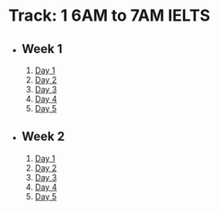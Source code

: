 # Track: 1 6AM to 7AM IELTS

- ## Week 1

   1. [Day 1](https://www.facebook.com/iCodeguru/videos/1552180998977828)
   2. [Day 2](https://www.facebook.com/iCodeguru/videos/1498265397440046)
   3. [Day 3](https://www.facebook.com/iCodeguru/videos/1129745338323772)
   4. [Day 4](https://www.facebook.com/iCodeguru/videos/1164553544873334)
   5. [Day 5](https://www.facebook.com/iCodeguru/videos/810749914363881)

- ## Week 2

   1. [Day 1](https://www.facebook.com/iCodeguru/videos/8024067470985829)
   2. [Day 2](https://www.facebook.com/iCodeguru/videos/1379786642702245)
   3. [Day 3](https://www.facebook.com/iCodeguru/videos/1523372771866116)
   4. [Day 4](https://www.facebook.com/iCodeguru/videos/1006605144799700)
   5. [Day 5](https://www.facebook.com/iCodeguru/videos/7837816686317472)

<!-- - ## Week 3

   1. [Day 1](https://www.facebook.com/iCodeguru/videos/761657355908260)
   2. Day 2 - Muharram Holiday
   3. Day 3 - Muharram Holiday
   4. [Day 4](https://www.facebook.com/iCodeguru/videos/1569511960625623)
   5. [Day 5](https://www.facebook.com/iCodeguru/videos/1045687760250220) -->

<!-- - ## Week 4

   1. [Day 1]()
   2. [Day 2]()
   3. [Day 3]()
   4. [Day 4]()
   5. [Day 5]() -->

<!-- - ## Week 

   1. [Day 1]()
   2. [Day 2]()
   3. [Day 3]()
   4. [Day 4]()
   5. [Day 5]() -->